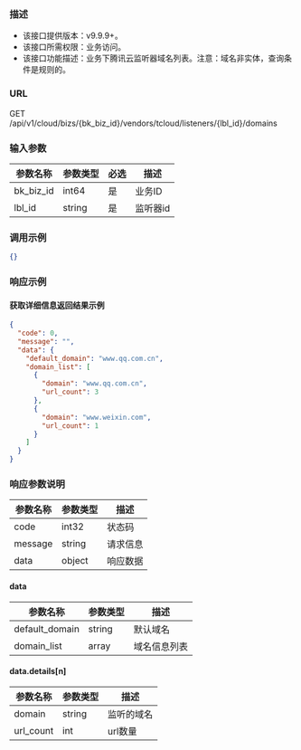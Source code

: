 ### 描述

- 该接口提供版本：v9.9.9+。
- 该接口所需权限：业务访问。
- 该接口功能描述：业务下腾讯云监听器域名列表。注意：域名非实体，查询条件是规则的。

### URL

GET /api/v1/cloud/bizs/{bk_biz_id}/vendors/tcloud/listeners/{lbl_id}/domains

### 输入参数

| 参数名称      | 参数类型   | 必选 | 描述    |
|-----------|--------|----|-------|
| bk_biz_id | int64  | 是  | 业务ID  |
| lbl_id    | string | 是  | 监听器id |


### 调用示例
```json
{}
```

### 响应示例

#### 获取详细信息返回结果示例

```json
{
  "code": 0,
  "message": "",
  "data": {
    "default_domain": "www.qq.com.cn",
    "domain_list": [
      {
        "domain": "www.qq.com.cn",
        "url_count": 3
      },
      {
        "domain": "www.weixin.com",
        "url_count": 1
      }
    ]
  }
}
```


### 响应参数说明

| 参数名称    | 参数类型   | 描述   |
|---------|--------|------|
| code    | int32  | 状态码  |
| message | string | 请求信息 |
| data    | object | 响应数据 |

#### data

| 参数名称           | 参数类型   | 描述     |
|----------------|--------|--------|
| default_domain | string | 默认域名   |
| domain_list    | array  | 域名信息列表 |

#### data.details[n]

| 参数名称      | 参数类型   | 描述    |
|-----------|--------|-------|
| domain    | string | 监听的域名 |
| url_count | int    | url数量 |
